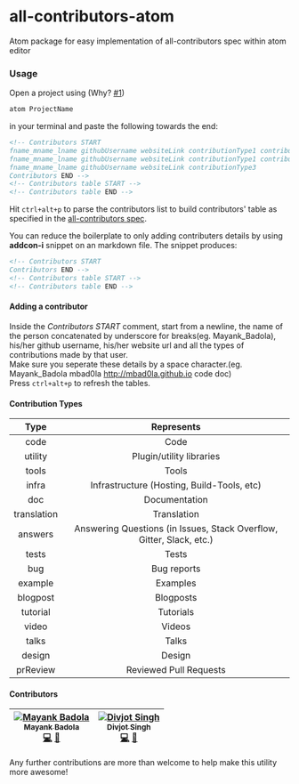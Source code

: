 # all-contributors-atom
Atom package for easy implementation of all-contributors spec within atom editor

### Usage
Open a project using (Why? [#1](https://github.com/o-d-i-n/all-contributors-atom/issues/1)) 

```bash
atom ProjectName
```

in your terminal and paste the following towards the end:

```html
<!-- Contributors START
fname_mname_lname githubUsername websiteLink contributionType1 contributionType2
fname_mname_lname githubUsername websiteLink contributionType1 contributionType5 contributionType7
fname_mname_lname githubUsername websiteLink contributionType3
Contributors END -->
<!-- Contributors table START -->
<!-- Contributors table END -->
```

Hit `ctrl+alt+p` to parse the contributors list to build contributors' table as specified in the [all-contributors spec](https://github.com/kentcdodds/all-contributors).

You can reduce the boilerplate to only adding contributers details by using **addcon-i** snippet on an markdown file. The snippet produces:

```html
<!-- Contributors START
Contributors END -->
<!-- Contributors table START -->
<!-- Contributors table END -->
```

#### Adding a contributor
Inside the _Contributors START_ comment, start from a newline, the name of the person concatenated by underscore for breaks(eg. Mayank_Badola), his/her github username, his/her website url and all the types of contributions made by that user.  
Make sure you seperate these details by a space character.(eg. Mayank_Badola mbad0la http://mbad0la.github.io code doc)  
Press `ctrl+alt+p` to refresh the tables.

#### Contribution Types
Type | Represents |
:---: | :---:
code | Code
utility | Plugin/utility libraries
tools | Tools
infra | Infrastructure (Hosting, Build-Tools, etc)
doc | Documentation
translation | Translation
answers | Answering Questions (in Issues, Stack Overflow, Gitter, Slack, etc.)
tests | Tests
bug | Bug reports
example | Examples
blogpost | Blogposts
tutorial | Tutorials
video | Videos
talks | Talks
design | Design
prReview | Reviewed Pull Requests

#### Contributors
| [![Mayank Badola](https://avatars.githubusercontent.com/mbad0la?s=100)<br /><sub>Mayank Badola</sub>](http://mbad0la.github.io)<br />[💻](https://github.com/o-d-i-n/all-contributors-atom/commits?author=mbad0la) [📖](https://github.com/o-d-i-n/all-contributors-atom/commits?author=mbad0la) | [![Divjot Singh](https://avatars.githubusercontent.com/bogas04?s=100)<br /><sub>Divjot Singh</sub>](http://bogas04.github.io)<br />[💻](https://github.com/o-d-i-n/all-contributors-atom/commits?author=bogas04) [📖](https://github.com/o-d-i-n/all-contributors-atom/commits?author=bogas04) |
| :---: | :---: |

Any further contributions are more than welcome to help make this utility more awesome!
